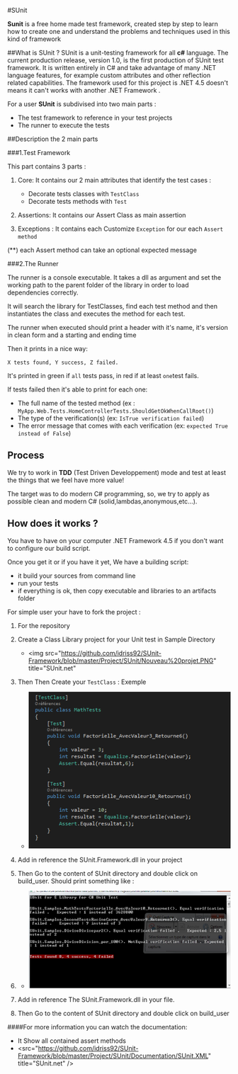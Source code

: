 #SUnit 

**Sunit**  is a free home made test framework, created step by step to learn how to create one 
and understand the problems and techniques used in this kind of framework


##What is SUnit ?
SUnit is a unit-testing framework for all **c#** language. The current production release, version 1.0, is the first production of SUnit test framework. It is written entirely in C# and take advantage of many .NET language features, for example custom attributes and other reflection related capabilities. The framework used for this project is .NET 4.5 doesn't means it can't works with another .NET Framework .


For a user **SUnit** is subdivised into two main parts :

* The test framework to reference in your test projects
* The runner to execute the tests



##Description the 2 main parts

###1.Test Framework

This part contains 3 parts : 

1. Core: It contains our 2 main attributes that identify the test cases :
	  *	Decorate tests classes with `TestClass`
	  *	Decorate tests methods with `Test`

2. Assertions: It contains our Assert Class as main assertion

3. Exceptions : It contains each Customize `Exception` for our each `Assert method`	

(**) each Assert method can take an optional expected message  

###2.The Runner

The runner is a console executable. It takes a dll as argument and set the
working path to the parent folder of the library in order to load
dependencies correctly.

It will search the library for TestClasses, find each test method 
and then instantiates the class and executes the method for each test.


The runner when executed should print a header with it's name, it's version in clean form and a starting and ending time

Then it prints in a nice way:

	X tests found, Y success, Z failed.

It's printed in green if `all` tests pass, in red if at least
`one`test fails.

If tests failed then it's able to print for each one:

* The full name of the tested method (ex : `MyApp.Web.Tests.HomeControllerTests.ShouldGetOkWhenCallRoot()`)
* The type of the verification(s) (ex: `IsTrue verification failed`)
* The error message that comes with each verification (ex: `expected True instead of False`)


## Process 
We try to work in **TDD** (Test Driven Developpement) mode and test at least the things that we feel have more value!

The target was to do modern C# programming, so, we try to apply as possible clean and modern C# (solid,lambdas,anonymous,etc...). 




## How does it works ?
You have to have on your computer .NET Framework 4.5 if you don't want to configure our build script.

Once you get it or if you have it yet,
We have a building script:

* it build your sources from command line
* run your tests
* if everything is ok, then copy executable and libraries to an artifacts folder


For simple user your have to fork the project : 
1. For the repository
2. Create a Class Library project for your Unit test in Sample Directory
 	*  <a><img src="https://github.com/idriss92/SUnit-Framework/blob/master/Project/SUnit/Nouveau%20projet.PNG" title="SUnit.net"</a>
 	
3. Then Then Create your `TestClass` : Exemple
 	* <a><img src="https://github.com/idriss92/SUnit-Framework/blob/master/Project/SUnit/TestClass.PNG" title="SUnit.net" /></a>

4. Add in reference the SUnit.Framework.dll in your project
5. Then Go to the content of SUnit directory and double click on build_user. Should print something like :
6. 
	* <a><img src="https://github.com/idriss92/SUnit-Framework/blob/master/Project/SUnit/Worked.PNG" title="SUnit.net" /></a>
 	
	
7. Add in reference The SUnit.Framework.dll in your file.
8. Then Go to the content of SUnit directory and double click on build_user


####For more information you can watch the documentation:
* It Show all contained assert methods
* <a><src="https://github.com/idriss92/SUnit-Framework/blob/master/Project/SUnit/Documentation/SUnit.XML" title="SUnit.net" /></a>

